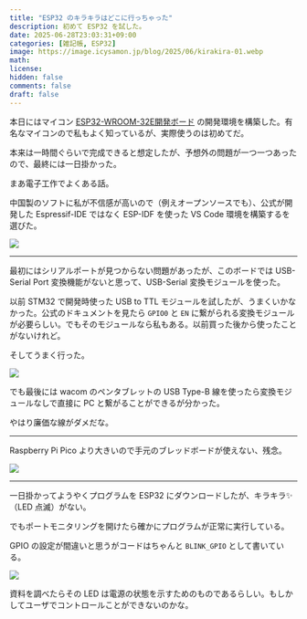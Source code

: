 ```yaml
---
title: "ESP32 のキラキラはどこに行っちゃった"
description: 初めて ESP32 を試した。
date: 2025-06-28T23:03:31+09:00
categories: [雑記帳, ESP32]
image: https://image.icysamon.jp/blog/2025/06/kirakira-01.webp
math: 
license: 
hidden: false
comments: false
draft: false
---
```


本日にはマイコン [ESP32-WROOM-32E開発ボード](https://akizukidenshi.com/catalog/g/g115673/) の開発環境を構築した。有名なマイコンので私もよく知っているが、実際使うのは初めてだ。

本来は一時間ぐらいで完成できると想定したが、予想外の問題が一つ一つあったので、最終には一日掛かった。

まあ電子工作でよくある話。

中国製のソフトに私が不信感が高いので（例えオープンソースでも）、公式が開発した Espressif-IDE ではなく ESP-IDF を使った VS Code 環境を構築するを選びた。

![](https://image.icysamon.jp/blog/2025/06/kirakira-02.webp)

---

最初にはシリアルポートが見つからない問題があったが、このボードでは USB-Serial Port 変換機能がないと思って、USB-Serial 変換モジュールを使った。

以前 STM32 で開発時使った USB to TTL モジュールを試したが、うまくいかなかった。公式のドキュメントを見たら `GPIO0` と `EN` に繋がられる変換モジュールが必要らしい。でもそのモジュールなら私もある。以前買った後から使ったことがないけれど。

そしてうまく行った。

![](https://image.icysamon.jp/blog/2025/06/kirakira-03.webp)

でも最後には wacom のペンタブレットの USB Type-B 線を使ったら変換モジュールなしで直接に PC と繋がることができるが分かった。

やはり廉価な線がダメだな。

---

Raspberry Pi Pico より大きいので手元のブレッドボードが使えない、残念。

![](https://image.icysamon.jp/blog/2025/06/kirakira-04.webp)

---

一日掛かってようやくプログラムを ESP32 にダウンロードしたが、キラキラ✨（LED 点滅）がない。

でもポートモニタリングを開けたら確かにプログラムが正常に実行している。

GPIO の設定が間違いと思うがコードはちゃんと `BLINK_GPIO` として書いている。

![](https://image.icysamon.jp/blog/2025/06/kirakira-05.webp)

資料を調べたらその LED は電源の状態を示すためのものであるらしい。もしかしてユーザでコントロールことができないのかな。